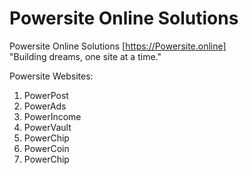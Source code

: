 # Powersite Online Solutions

Powersite Online Solutions 
[https://Powersite.online]<br>
"Building dreams, one site at a time."


Powersite Websites:
1. PowerPost
2. PowerAds
3. PowerIncome
4. PowerVault
5. PowerChip
6. PowerCoin
7. PowerChip

